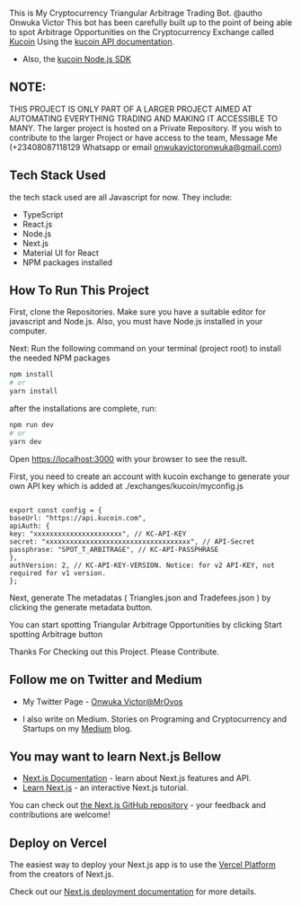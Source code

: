 This is My Cryptocurrency Triangular Arbitrage Trading Bot. @autho Onwuka Victor
This bot has been carefully built up to the point of being able to spot Arbitrage Opportunities on the Cryptocurrency Exchange called [Kucoin](https://kucoin.com) Using the [kucoin API documentation](https://docs.kucoin.com).

- Also, the [kucoin Node.js SDK](https://github.com/Kucoin/kucoin-node-sdk)

## NOTE:

THIS PROJECT IS ONLY PART OF A LARGER PROJECT AIMED AT AUTOMATING EVERYTHING TRADING AND MAKING IT ACCESSIBLE TO MANY. The larger project is hosted on a Private Repository. If you wish to contribute to the larger Project or have access to the team, Message Me (+23408087118129 Whatsapp or email onwukavictoronwuka@gmail.com)

## Tech Stack Used

the tech stack used are all Javascript for now. They include:

- TypeScript
- React.js
- Node.js
- Next.js
- Material UI for React
- NPM packages installed

## How To Run This Project

First, clone the Repositories. Make sure you have a suitable editor for javascript and Node.js. Also, you must have Node.js installed in your computer.

Next: Run the following command on your terminal (project root) to install the needed NPM packages

```bash
npm install
# or
yarn install
```

after the installations are complete, run:

```bash
npm run dev
# or
yarn dev
```

Open [https://localhost:3000](http://localhost:3000) with your browser to see the result.

First, you need to create an account with kucoin exchange to generate your own API key which is added at ./exchanges/kucoin/myconfig.js

```

export const config = {
baseUrl: "https://api.kucoin.com",
apiAuth: {
key: "xxxxxxxxxxxxxxxxxxxxxx", // KC-API-KEY
secret: "xxxxxxxxxxxxxxxxxxxxxxxxxxxxxxxxxxxx", // API-Secret
passphrase: "SPOT_T_ARBITRAGE", // KC-API-PASSPHRASE
},
authVersion: 2, // KC-API-KEY-VERSION. Notice: for v2 API-KEY, not required for v1 version.
};

```

Next, generate The metadatas ( Triangles.json and Tradefees.json ) by clicking the generate metadata button.

You can start spotting Triangular Arbitrage Opportunities by clicking Start spotting Arbitrage button

Thanks For Checking out this Project. Please Contribute.

## Follow me on Twitter and Medium

- My Twitter Page - [Onwuka Victor@MrOvos](https://twitter.com/MrOvos)

- I also write on Medium. Stories on Programing and Cryptocurrency and Startups on my [Medium](https://medium.com/@MrOvos) blog.

## You may want to learn Next.js Bellow

- [Next.js Documentation](https://nextjs.org/docs) - learn about Next.js features and API.
- [Learn Next.js](https://nextjs.org/learn) - an interactive Next.js tutorial.

You can check out [the Next.js GitHub repository](https://github.com/vercel/next.js/) - your feedback and contributions are welcome!

## Deploy on Vercel

The easiest way to deploy your Next.js app is to use the [Vercel Platform](https://vercel.com/new?utm_medium=default-template&filter=next.js&utm_source=create-next-app&utm_campaign=create-next-app-readme) from the creators of Next.js.

Check out our [Next.js deployment documentation](https://nextjs.org/docs/deployment) for more details.
